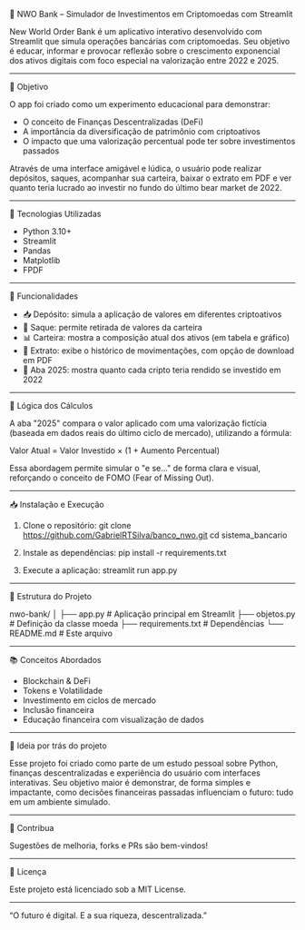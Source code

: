 
🏦 NWO Bank – Simulador de Investimentos em Criptomoedas com Streamlit

New World Order Bank é um aplicativo interativo desenvolvido com Streamlit que simula operações bancárias com criptomoedas. Seu objetivo é educar, informar e provocar reflexão sobre o crescimento exponencial dos ativos digitais com foco especial na valorização entre 2022 e 2025.

------------------------------------------------------------

🚀 Objetivo

O app foi criado como um experimento educacional para demonstrar:

- O conceito de Finanças Descentralizadas (DeFi)
- A importância da diversificação de patrimônio com criptoativos
- O impacto que uma valorização percentual pode ter sobre investimentos passados

Através de uma interface amigável e lúdica, o usuário pode realizar depósitos, saques, acompanhar sua carteira, baixar o extrato em PDF e ver quanto teria lucrado ao investir no fundo do último bear market de 2022.

------------------------------------------------------------

🔧 Tecnologias Utilizadas

- Python 3.10+
- Streamlit
- Pandas
- Matplotlib
- FPDF

------------------------------------------------------------

💼 Funcionalidades

- 📥 Depósito: simula a aplicação de valores em diferentes criptoativos
- 💸 Saque: permite retirada de valores da carteira
- 📊 Carteira: mostra a composição atual dos ativos (em tabela e gráfico)
- 📄 Extrato: exibe o histórico de movimentações, com opção de download em PDF
- 🎉 Aba 2025: mostra quanto cada cripto teria rendido se investido em 2022

------------------------------------------------------------

🧮 Lógica dos Cálculos

A aba "2025" compara o valor aplicado com uma valorização fictícia (baseada em dados reais do último ciclo de mercado), utilizando a fórmula:

Valor Atual = Valor Investido × (1 + Aumento Percentual)

Essa abordagem permite simular o "e se..." de forma clara e visual, reforçando o conceito de FOMO (Fear of Missing Out).

------------------------------------------------------------

📥 Instalação e Execução

1. Clone o repositório:
git clone https://github.com/GabrielRTSilva/banco_nwo.git
cd sistema_bancario

2. Instale as dependências:
pip install -r requirements.txt

3. Execute a aplicação:
streamlit run app.py

------------------------------------------------------------

📎 Estrutura do Projeto

nwo-bank/
│
├── app.py                  # Aplicação principal em Streamlit
├── objetos.py              # Definição da classe moeda
├── requirements.txt        # Dependências
└── README.md               # Este arquivo

------------------------------------------------------------

📚 Conceitos Abordados

- Blockchain & DeFi
- Tokens e Volatilidade
- Investimento em ciclos de mercado
- Inclusão financeira
- Educação financeira com visualização de dados

------------------------------------------------------------

🧠 Ideia por trás do projeto

Esse projeto foi criado como parte de um estudo pessoal sobre Python, finanças descentralizadas e experiência do usuário com interfaces interativas. Seu objetivo maior é demonstrar, de forma simples e impactante, como decisões financeiras passadas influenciam o futuro: tudo em um ambiente simulado.

------------------------------------------------------------

📩 Contribua

Sugestões de melhoria, forks e PRs são bem-vindos!

------------------------------------------------------------

📜 Licença

Este projeto está licenciado sob a MIT License.

------------------------------------------------------------

“O futuro é digital. E a sua riqueza, descentralizada.”
